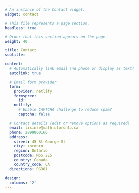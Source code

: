 ```yaml
---
# An instance of the Contact widget.
widget: contact

# This file represents a page section.
headless: true

# Order that this section appears on the page.
weight: 40

title: Contact
subtitle:

content:
  # Automatically link email and phone or display as text?
  autolink: true

  # Email form provider
  form:
    provider: netlify
    formspree:
      id:
    netlify:
      # Enable CAPTCHA challenge to reduce spam?
      captcha: false

  # Contact details (edit or remove options as required)
  email: lixinze@math.utoronto.ca
  phone: 2899800166
  address:
    street: 45 St George St
    city: Toronto
    region: Ontario
    postcode: M5S 2E5
    country: Canada
    country_code: CA
  directions: PG301

design:
  columns: '2'
---
```

